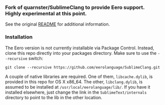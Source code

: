 ### Fork of quarnster/SublimeClang to provide Eero support. Highly experimental at this point.

See the original [README](https://github.com/eerolanguage/SublimeClang/blob/master/ORIGINAL_README.creole) for additional information.

### Installation

The Eero version is not currently installable via Package Control. Instead, clone this repo directly into your
packages directory. Make sure to use the `--recursive` switch:

    git clone --recursive https://github.com/eerolanguage/SublimeClang.git

A couple of native libraries are required. One of them, `libcache.dylib`, is provided in this repo for OS X x86_64.
The other, `libclang.dylib`, is assumed to be installed at `/usr/local/eerolanguage/lib/`. If you have it installed elsewhere,
just change the link in the `SublimeText/internals` directory to point to the lib in the other location.








